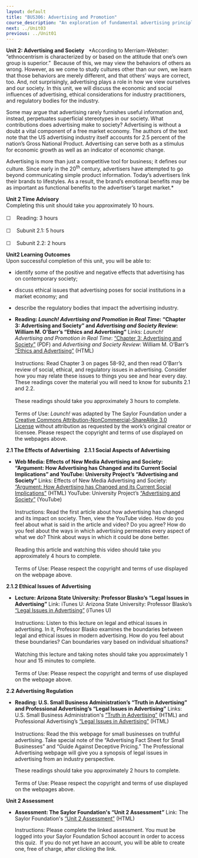 ```yaml
---
layout: default
title: "BUS306: Advertising and Promotion"
course_description: "An exploration of fundamental advertising principles and the role advertising plays in the promotional mix, with particular emphasis on identifying the unique characteristics of advertising and examining familiar marketing concepts using an advertising framework."
next: ../Unit03
previous: ../Unit01
---
```

**Unit 2: Advertising and Society** <span id="2"></span> 
*According to Merriam-Webster: “ethnocentrism is characterized by or
based on the attitude that one’s own group is superior.”  Because of
this, we may view the behaviors of others as wrong. However, as we come
to study cultures other than our own, we learn that those behaviors are
merely different, and that others’ ways are correct, too. And, not
surprisingly, advertising plays a role in how we view ourselves and our
society. In this unit, we will discuss the economic and social
influences of advertising, ethical considerations for industry
practitioners, and regulatory bodies for the industry.  
  
 Some may argue that advertising rarely furnishes useful information
and, instead, perpetuates superficial stereotypes in our society. What
contributions does advertising make to society? Advertising is without a
doubt a vital component of a free market economy. The authors of the
text note that the US advertising industry itself accounts for 2.5
percent of the nation’s Gross National Product. Advertising can serve
both as a stimulus for economic growth as well as an indicator of
economic change.  
  
 Advertising is more than just a competitive tool for business; it
defines our culture. Since early in the 20<sup>th</sup> century,
advertisers have attempted to go beyond communicating simple product
information. Today’s advertisers link their brands to lifestyles. As a
result, the brand’s emotional benefits may be as important as functional
benefits to the advertiser’s target market.*

**Unit 2 Time Advisory**  
Completing this unit should take you approximately 10 hours.  
    
 ☐    Reading: 3 hours  
    
 ☐    Subunit 2.1: 5 hours  
    
 ☐    Subunit 2.2: 2 hours

**Unit2 Learning Outcomes**  
Upon successful completion of this unit, you will be able to:
-   identify some of the positive and negative effects that advertising
    has on contemporary society;
-   discuss ethical issues that advertising poses for social
    institutions in a market economy; and
-   describe the regulatory bodies that impact the advertising industry.

-   **Reading: *Launch! Advertising and Promotion in Real Time*:
    “Chapter 3: Advertising and Society” and *Advertising and Society
    Review*: William M. O’Barr’s “Ethics and Advertising”**
    Links: *Launch! Advertising and Promotion in Real Time*: [“Chapter
    3: Advertising and
    Society”](https://resources.saylor.org/wwwresources/archived/site/textbooks/Launch!%20Advertising%20and%20Promotion%20in%20Real%20Time.pdf) (PDF)
    and *Advertising and Society Review*: William M. O’Barr’s [“Ethics
    and
    Advertising”](http://muse.jhu.edu/journals/asr/v008/8.3unit13.html) (HTML)  
        
     Instructions: Read Chapter 3 on pages 58-92, and then read O’Barr’s
    review of social, ethical, and regulatory issues in advertising.
    Consider how you may relate these issues to things you see and hear
    every day. These readings cover the material you will need to know
    for subunits 2.1 and 2.2.  
        
     These readings should take you approximately 3 hours to complete.  
        
     Terms of Use: *Launch!* was adapted by The Saylor Foundation under
    a [Creative Commons Attribution-NonCommercial-ShareAlike 3.0
    License](http://creativecommons.org/licenses/by-nc-sa/3.0/) without
    attribution as requested by the work’s original creator or
    licensee. Please respect the copyright and terms of use displayed on
    the webpages above. 

**2.1 The Effects of Advertising** <span id="2.1"></span> 
**2.1.1 Social Aspects of Advertising** <span id="2.1.1"></span> 
-   **Web Media: Effects of New Media Advertising and Society:
    “Argument: How Advertising has Changed and its Current Social
    Implications” and YouTube: University Project’s “Advertising and
    Society”**
    Links: Effects of New Media Advertising and Society: [“Argument: How
    Advertising has Changed and its Current Social
    Implications”](http://effectsofnewmediaadvertising.blogspot.com/2008/05/overview-how-advertising-has-changed.html) (HTML)
    YouTube: University Project’s [“Advertising and
    Society”](http://www.youtube.com/watch?v=9x4KH8wwxbI) (YouTube)  
        
     Instructions: Read the first article about how advertising has
    changed and its impact on society. Then, view the YouTube video. How
    do you feel about what is said in the article and video? Do you
    agree? How do you feel about the ways in which advertising permeates
    every aspect of what we do? Think about ways in which it could be
    done better.  
        
     Reading this article and watching this video should take you
    approximately 4 hours to complete.  
        
     Terms of Use: Please respect the copyright and terms of use
    displayed on the webpage above.

**2.1.2 Ethical Issues of Advertising** <span id="2.1.2"></span> 
-   **Lecture: Arizona State University: Professor Blasko’s “Legal
    Issues in Advertising”**
    Link: iTunes U: Arizona State University: Professor Blasko’s [“Legal
    Issues in
    Advertising”](http://itunes.apple.com/us/podcast/legal-issues-in-advertising/id383721203?i=85038273) (iTunes
    U)  
        
     Instructions: Listen to this lecture on legal and ethical issues in
    advertising. In it, Professor Blasko examines the boundaries between
    legal and ethical issues in modern advertising. How do you feel
    about these boundaries? Can boundaries vary based on individual
    situations?  
        
     Watching this lecture and taking notes should take you
    approximately 1 hour and 15 minutes to complete.  
        
     Terms of Use: Please respect the copyright and terms of use
    displayed on the webpage above.

**2.2 Advertising Regulation** <span id="2.2"></span> 
-   **Reading: U.S. Small Business Administration’s “Truth in
    Advertising” and Professional Advertising’s “Legal Issues in
    Advertising”**
    Links: U.S. Small Business Administration's [“Truth in
    Advertising”](http://www.sba.gov/content/truth-advertising) (HTML)
    and Professional Advertising’s [“Legal Issues in
    Advertising”](https://web.archive.org/web/20130510184833/http://www.myprofessionaladvertising.com/Legal%20Issues%20in%20Advertising1.htm) (HTML)  
        
     Instructions: Read the this webpage for small businesses on
    truthful advertising. Take special note of the “Advertising Fact
    Sheet for Small Businesses” and “Guide Against Deceptive Pricing.”
    The Professional Advertising webpage will give you a synopsis of
    legal issues in advertising from an industry perspective.  
      
     These readings should take you approximately 2 hours to complete.  
        
     Terms of Use: Please respect the copyright and terms of use
    displayed on the webpages above.

**Unit 2 Assessment** <span id="2.3"></span> 
-   **Assessment: The Saylor Foundation's “Unit 2 Assessment”**
    Link: The Saylor Foundation's [“Unit 2
    Assessment”](http://school.saylor.org/mod/quiz/view.php?id=1058) (HTML)  
      
     Instructions: Please complete the linked assessment. You must be
    logged into your Saylor Foundation School account in order to access
    this quiz.  If you do not yet have an account, you will be able to
    create one, free of charge, after clicking the link. 


